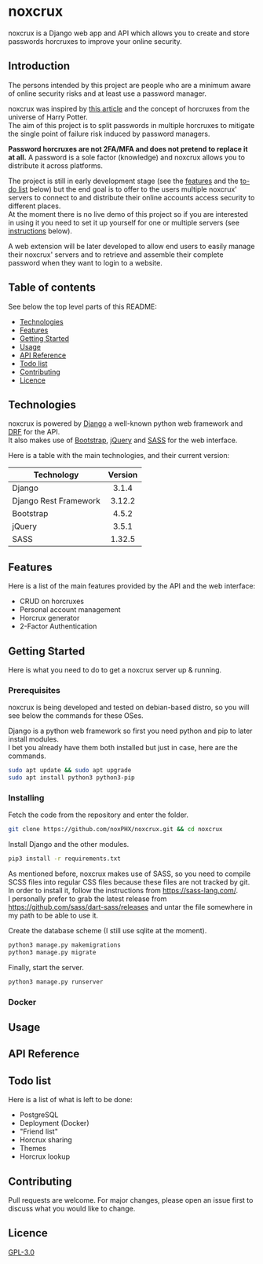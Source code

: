 # noxcrux
noxcrux is a Django web app and API which allows you to create and store passwords horcruxes to improve your online security.  

## Introduction
The persons intended by this project are people who are a minimum aware of online security risks and at least use a password manager.  

noxcrux was inspired by [this article](https://kaizoku.hashnode.dev/double-blind-passwords-aka-horcruxing#double-blind-passwords-aka-horcruxing) and the concept of horcruxes from the universe of Harry Potter.  
The aim of this project is to split passwords in multiple horcruxes to mitigate the single point of failure risk induced by password managers.  

**Password horcruxes are not 2FA/MFA and does not pretend to replace it at all.** A password is a sole factor (knowledge) and noxcrux allows you to distribute it across platforms.

The project is still in early development stage (see the [features](#features) and the [to-do list](#todo-list) below) but the end goal is to offer to the users multiple noxcrux' servers to connect to and distribute their online accounts access security to different places.  
At the moment there is no live demo of this project so if you are interested in using it you need to set it up yourself for one or multiple servers (see [instructions](#getting-started) below).  

A web extension will be later developed to allow end users to easily manage their noxcrux' servers and to retrieve and assemble their complete password when they want to login to a website.  

## Table of contents
See below the top level parts of this README:  

+ [Technologies](#technologies)
+ [Features](#features)
+ [Getting Started](#getting-started)
+ [Usage](#usage)
+ [API Reference](#api-reference)
+ [Todo list](#todo-list)
+ [Contributing](#contributing)
+ [Licence](#licence)

## Technologies
noxcrux is powered by [Django](https://www.djangoproject.com/) a well-known python web framework and [DRF](https://www.django-rest-framework.org/) for the API.  
It also makes use of [Bootstrap](https://getbootstrap.com/), [jQuery](https://jquery.com/) and [SASS](https://sass-lang.com/) for the web interface.  

Here is a table with the main technologies, and their current version:  

| Technology            | Version   |
|-----------------------|:---------:|
| Django                | 3.1.4     |
| Django Rest Framework | 3.12.2    |
| Bootstrap             | 4.5.2     |
| jQuery                | 3.5.1     |
| SASS                  | 1.32.5    |

## Features
Here is a list of the main features provided by the API and the web interface:  
+ CRUD on horcruxes
+ Personal account management
+ Horcrux generator
+ 2-Factor Authentication

## Getting Started
Here is what you need to do to get a noxcrux server up & running.

### Prerequisites
noxcrux is being developed and tested on debian-based distro, so you will see below the commands for these OSes.

Django is a python web framework so first you need python and pip to later install modules.  
I bet you already have them both installed but just in case, here are the commands.  
```bash
sudo apt update && sudo apt upgrade
sudo apt install python3 python3-pip
```

### Installing
Fetch the code from the repository and enter the folder.  
```bash
git clone https://github.com/noxPHX/noxcrux.git && cd noxcrux
```
Install Django and the other modules.  
```bash
pip3 install -r requirements.txt
```
As mentioned before, noxcrux makes use of SASS, so you need to compile SCSS files into regular CSS files because these files are not tracked by git.  
In order to install it, follow the instructions from https://sass-lang.com/.  
I personally prefer to grab the latest release from https://github.com/sass/dart-sass/releases and untar the file somewhere in my path to be able to use it.  

Create the database scheme (I still use sqlite at the moment).  
```bash
python3 manage.py makemigrations
python3 manage.py migrate
```
Finally, start the server.  
```bash
python3 manage.py runserver
```

### Docker
## Usage
## API Reference
## Todo list
Here is a list of what is left to be done:  

+ PostgreSQL
+ Deployment (Docker)
+ "Friend list"
+ Horcrux sharing
+ Themes
+ Horcrux lookup

## Contributing
Pull requests are welcome. For major changes, please open an issue first to discuss what you would like to change.
## Licence
[GPL-3.0](https://github.com/noxPHX/noxcrux/blob/main/LICENSE)

